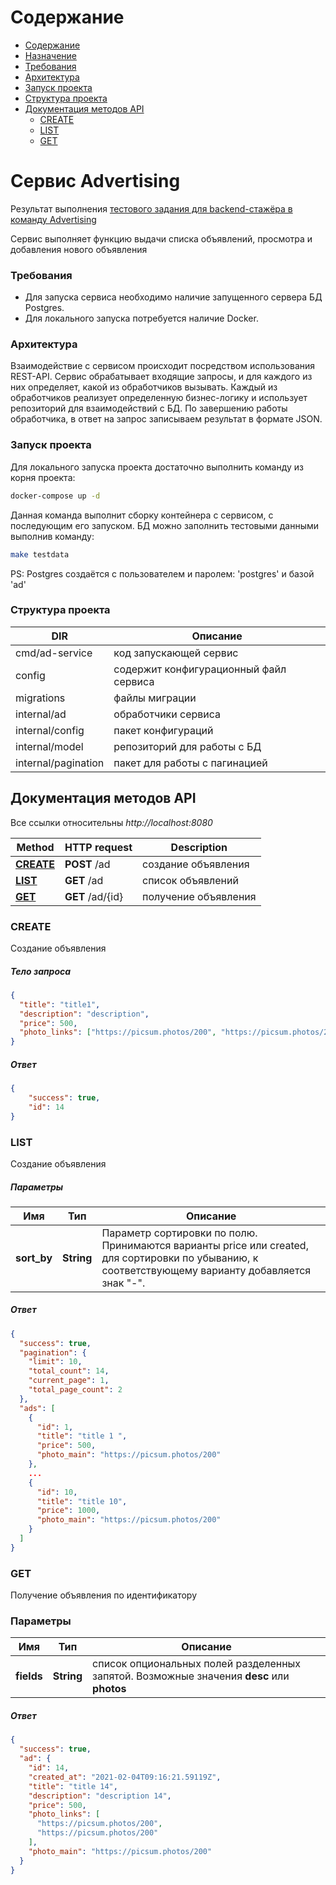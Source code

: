 # Содержание
<!-- TOC -->
- [Содержание](#Содержание)
- [Назначение](#Сервис-Advertising)
- [Требования](#Требования)
- [Архитектура](#Архитектура)
- [Запуск проекта](#Запуск-проекта)
- [Структура проекта](#Структура-проекта)
- [Документация методов API](#Документация-методов-API)
    - [CREATE](#**CREATE**)
    - [LIST](#**LIST**)
    - [GET](#**GET**)

# Сервис Advertising

Результат
выполнения [тестового задания для backend-стажёра в команду Advertising](https://github.com/avito-tech/adv-backend-trainee-assignment)

Сервис выполняет функцию выдачи списка объявлений, просмотра и добавления нового объявления

### Требования

* Для запуска сервиса необходимо наличие запущенного сервера БД Postgres.
* Для локального запуска потребуется наличие Docker.

### Архитектура

Взаимодействие с сервисом происходит посредством использования REST-API. Сервис обрабатывает входящие запросы, и для
каждого из них определяет, какой из обработчиков вызывать. Каждый из обработчиков реализует определенную бизнес-логику и
использует репозиторий для взаимодействий с БД. По завершению работы обработчика, в ответ на запрос записываем результат
в формате JSON.

### Запуск проекта

Для локального запуска проекта достаточно выполнить команду из корня проекта:
```bash
docker-compose up -d
```
Данная команда выполнит сборку контейнера с сервисом, с последующим его запуском.
БД можно заполнить тестовыми данными выполнив команду:
```bash
make testdata
```
PS: Postgres создаётся с пользователем и паролем: 'postgres' и базой 'ad'

### Структура проекта

| DIR | Описание |
| ------ | ------ |
|cmd/ad-service| код запускающей сервис|
|config| содержит конфигурационный файл сервиса|
|migrations| файлы миграции |
|internal/ad| обработчики сервиса |
|internal/config| пакет конфигураций |
|internal/model| репозиторий для работы с БД |
|internal/pagination| пакет для работы с пагинацией|

## Документация методов API

Все ссылки относительны *http://localhost:8080*

|Method | HTTP request | Description |
|------------- | ------------- | ------------- |
|[**CREATE**](#**CREATE**) | **POST** /ad | создание объявления |
|[**LIST**](#**LIST**) | **GET** /ad | список объявлений |
|[**GET**](#**GET**) | **GET** /ad/{id} | получение объявления |

### **CREATE**
Создание объявления

##### Тело запроса
```json
{
  "title": "title1",
  "description": "description",
  "price": 500,
  "photo_links": ["https://picsum.photos/200", "https://picsum.photos/200"]
}
```
##### Ответ
```json
{
    "success": true,
    "id": 14
}
```


### **LIST**
Создание объявления

##### Параметры

| Имя | Тип | Описание  |
| ------------- | ------------- | ------------- |
| **sort_by** | **String**| Параметр сортировки по полю. Принимаются варианты price или created, для сортировки по убыванию, к соответствующему варианту добавляется знак "-". |

##### Ответ
```json
{
  "success": true,
  "pagination": {
    "limit": 10,
    "total_count": 14,
    "current_page": 1,
    "total_page_count": 2
  },
  "ads": [
    {
      "id": 1,
      "title": "title 1 ",
      "price": 500,
      "photo_main": "https://picsum.photos/200"
    },
    ...
    {
      "id": 10,
      "title": "title 10",
      "price": 1000,
      "photo_main": "https://picsum.photos/200"
    }
  ]
}
```

### **GET**
Получение объявления по идентификатору

### Параметры

| Имя | Тип | Описание  |
| ------------- | ------------- | ------------- |
| **fields** | **String**| список опциональных полей разделенных запятой. Возможные значения **desc** или **photos** |

##### Ответ
```json
{
  "success": true,
  "ad": {
    "id": 14,
    "created_at": "2021-02-04T09:16:21.59119Z",
    "title": "title 14",
    "description": "description 14",
    "price": 500,
    "photo_links": [
      "https://picsum.photos/200",
      "https://picsum.photos/200"
    ],
    "photo_main": "https://picsum.photos/200"
  }
}
```

